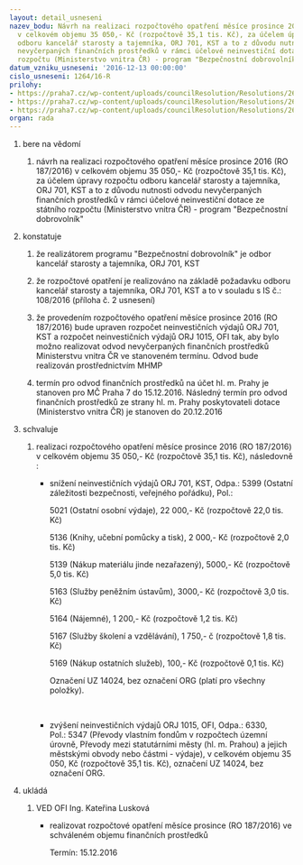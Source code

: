 ```yaml
---
layout: detail_usneseni
nazev_bodu: Návrh na realizaci rozpočtového opatření měsíce prosince 2016 (RO 187/2016)
  v celkovém objemu 35 050,- Kč (rozpočtově 35,1 tis. Kč), za účelem úpravy rozpočtu
  odboru kancelář starosty a tajemníka, ORJ 701, KST a to z důvodu nutnosti odvodu
  nevyčerpaných finančních prostředků v rámci účelové neinvestiční dotace ze státního
  rozpočtu (Ministerstvo vnitra ČR) - program "Bezpečnostní dobrovolník"
datum_vzniku_usneseni: '2016-12-13 00:00:00'
cislo_usneseni: 1264/16-R
prilohy:
- https://praha7.cz/wp-content/uploads/councilResolution/Resolutions/26949/export/Duvodovazprava~146141.docx
- https://praha7.cz/wp-content/uploads/councilResolution/Resolutions/26949/export/IS_pozadaveknarozpoctoveopatreni~146140.pdf
- https://praha7.cz/wp-content/uploads/councilResolution/Resolutions/26949/export/export~297125.pdf
organ: rada
---
```

<ol class="urzList_view" id="urzList">
<li class="urzClass1" id=""><span name="1">bere na vědomí</span> 
<ol class="urzOlClass">
<li class="urzClass2" style="TEXT-ALIGN: left" id=""><span><p>návrh na realizaci rozpočtového opatření měsíce prosince 2016 (RO 187/2016) v celkovém objemu 35 050,- Kč (rozpočtově 35,1 tis. Kč), za účelem úpravy rozpočtu odboru kancelář starosty a tajemníka, ORJ 701, KST a to z důvodu nutnosti odvodu nevyčerpaných finančních prostředků v rámci účelové neinvestiční dotace ze státního rozpočtu (Ministerstvo vnitra ČR) - program "Bezpečnostní dobrovolník"</p></span></li></ol></li>
<li class="urzClass1" id=""><span name="6">konstatuje</span> 
<ol class="urzOlClass">
<li class="urzClass2" style="TEXT-ALIGN: left" id=""><span><p>že realizátorem programu "Bezpečnostní dobrovolník" je odbor&nbsp; kancelář starosty a tajemníka, ORJ 701, KST</p></span></li>
<li class="urzClass2" style="TEXT-ALIGN: left" id=""><span><p>že rozpočtové opatření je realizováno na základě požadavku odboru kancelář starosty a tajemníka, ORJ 701, KST a to v souladu s IS č.: 108/2016 (příloha č. 2 usnesení)</p></span></li>
<li class="urzClass2" style="TEXT-ALIGN: left" id=""><span><p>že&nbsp;provedením rozpočtového opatření měsíce prosince 2016 (RO 187/2016) bude upraven rozpočet neinvestičních výdajů ORJ 701, KST a rozpočet neinvestičních výdajů ORJ 1015, OFI tak, aby bylo možno realizovat odvod nevyčerpaných finančních prostředků Ministerstvu vnitra ČR ve stanoveném termínu. Odvod bude realizován prostřednictvím MHMP</p></span></li>
<li class="urzClass2" style="TEXT-ALIGN: left" id=""><span><p>termín pro odvod finančních prostředků na účet hl. m. Prahy je stanoven pro MČ Praha 7 do 15.12.2016. Následný termín pro odvod finančních prostředků ze strany hl. m. Prahy poskytovateli dotace (Ministerstvo vnitra ČR) je stanoven do 20.12.2016</p></span></li></ol></li>
<li class="urzClass1" id=""><span name="24">schvaluje</span> 
<ol class="urzOlClass">
<li class="urzClass2" style="TEXT-ALIGN: left" id=""><span><p>realizaci rozpočtového opatření měsíce&nbsp;prosince 2016 (RO 187/2016) v celkovém objemu&nbsp;35 050,- Kč (rozpočtově 35,1 tis. Kč), následovně :</p></span>
<ul class="urzUlClass">
<li class="urzClass3" style="TEXT-ALIGN: left" id=""><span><p>snížení neinvestičních výdajů ORJ 701, KST, Odpa.: 5399 (Ostatní záležitosti bezpečnosti, veřejného pořádku), Pol.:</p><p>5021 (Ostatní osobní výdaje), 22 000,- Kč (rozpočtově 22,0 tis. Kč)</p><p>5136 (Knihy, učební pomůcky a tisk), 2 000,- Kč (rozpočtově 2,0 tis. Kč)</p><p>5139 (Nákup materiálu jinde nezařazený), 5000,- Kč (rozpočtově 5,0 tis. Kč)</p><p>5163 (Služby peněžním ústavům), 3000,- Kč (rozpočtově 3,0 tis. Kč)</p><p>5164 (Nájemné), 1 200,- Kč (rozpočtově 1,2 tis. Kč)</p><p>5167 (Služby školení a vzdělávání), 1 750,- č (rozpočtově 1,8 tis. Kč)</p><p>5169 (Nákup ostatních služeb), 100,- Kč (rozpočtově 0,1 tis. Kč)</p><p>Označení UZ 14024, bez označení ORG (platí pro všechny položky).</p><p>&nbsp;</p></span></li>
<li class="urzClass3" style="TEXT-ALIGN: left" id=""><span><p>zvýšení neinvestičních výdajů ORJ 1015, OFI, Odpa.: 6330, Pol.:&nbsp;5347 (Převody vlastním fondům v rozpočtech územní úrovně, Převody mezi statutárními městy (hl. m. Prahou) a jejich městskými obvody nebo částmi - výdaje), v celkovém objemu 35 050, Kč&nbsp;(rozpočtově 35,1 tis. Kč), označení UZ 14024, bez označení ORG.</p></span></li></ul></li></ol></li><li class="urzClass1" id="urzUkoly"><span name="1">ukládá</span><ol class="urzOlClass"><li class="urzClass2"><span><p>VED OFI Ing. Kateřina Lusková</p></span><ul class="urzUlClass"><li class="urzClass3"><span><p>realizovat rozpočtové opatření měsíce prosince (RO 187/2016) ve schváleném objemu finančních prostředků</p></span><span class="urzUkolTermin">  Termín:&nbsp;15.12.2016</span></li></ul></li></ol></li>
</ol>